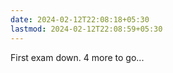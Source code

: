 ```yaml
---
date: 2024-02-12T22:08:18+05:30
lastmod: 2024-02-12T22:08:59+05:30
---
```


First exam down. 4 more to go...
